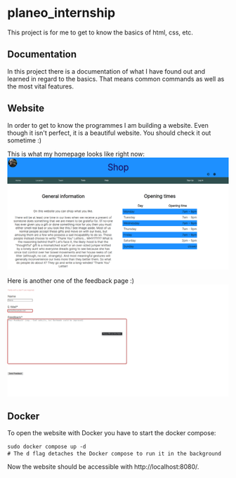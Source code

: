 # planeo_internship

This project is for me to get to know the basics of html, css, etc.

## Documentation

In this project there is a documentation of what I have found out and learned in regard to the basics. That means common
commands as well as the most vital features.

## Website

In order to get to know the programmes I am building a website. Even though it isn't perfect, it is a beautiful website.
You should check it out sometime :)

This is what my homepage looks like right now:\
<img src="images/homepage.png"/></img>

Here is another one of the feedback page :)\
<img src="images/feedback.png"/></img>

## Docker

To open the website with Docker you have to start the docker compose:
```
sudo docker compose up -d
# The d flag detaches the Docker compose to run it in the background
```
Now the website should be accessible with http://localhost:8080/.